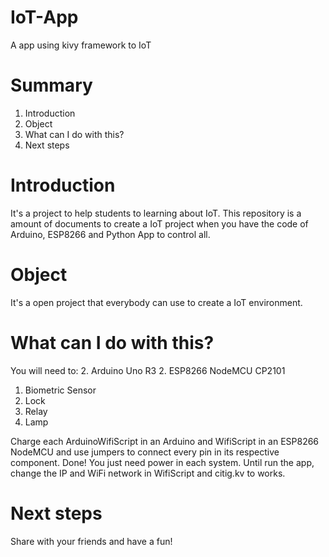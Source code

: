 # IoT-App
A app using kivy framework to IoT

# Summary
1. Introduction
2. Object
3. What can I do with this?
3. Next steps

# Introduction
It's a project to help students to learning about IoT. This repository is a amount of documents to create a IoT project when you have the code of Arduino, ESP8266 and Python App to control all. 

# Object
It's a open project that everybody can use to create a IoT environment.

# What can I do with this?
You will need to:
2. Arduino Uno R3
2. ESP8266 NodeMCU CP2101
1. Biometric Sensor
1. Lock
1. Relay
1. Lamp

Charge each ArduinoWifiScript in an Arduino and WifiScript in an ESP8266 NodeMCU and use jumpers to connect every pin in its respective component. Done! You just need power in each system. Until run the app, change the IP and WiFi network in WifiScript and citig.kv to works.

# Next steps
Share with your friends and have a fun!
